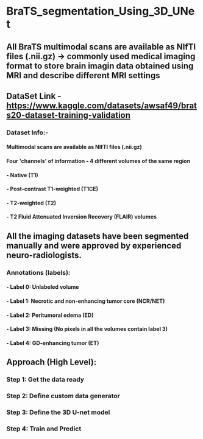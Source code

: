 # BraTS_segmentation_Using_3D_UNet


## All BraTS multimodal scans are available as NIfTI files (.nii.gz) -> commonly used medical imaging format to store brain imagin data obtained using MRI and describe different MRI settings

## DataSet Link - https://www.kaggle.com/datasets/awsaf49/brats20-dataset-training-validation

### Dataset Info:-
#### Multimodal scans are available as NIfTI files (.nii.gz)
#### Four 'channels' of information - 4 different volumes of the same region
#### - Native (T1)
#### - Post-contrast T1-weighted (T1CE)
#### - T2-weighted (T2)
#### - T2 Fluid Attenuated Inversion Recovery (FLAIR) volumes

## All the imaging datasets have been segmented manually and were approved by experienced neuro-radiologists. 

### Annotations (labels): 
#### - Label 0: Unlabeled volume
#### - Label 1: Necrotic and non-enhancing tumor core (NCR/NET)
#### - Label 2: Peritumoral edema (ED)
#### - Label 3: Missing (No pixels in all the volumes contain label 3)
#### - Label 4: GD-enhancing tumor (ET)

## Approach (High Level):
### Step 1: Get the data ready 
### Step 2: Define custom data generator
### Step 3: Define the 3D U-net model
### Step 4: Train and Predict
